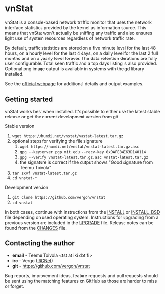 # vnStat

vnStat is a console-based network traffic monitor that uses the network
interface statistics provided by the kernel as information source. This
means that vnStat won't actually be sniffing any traffic and also ensures
light use of system resources regardless of network traffic rate.

By default, traffic statistics are stored on a five minute level for the last
48 hours, on a hourly level for the last 4 days, on a daily level for the
last 2 full months and on a yearly level forever. The data retention durations
are fully user configurable. Total seen traffic and a top days listing is also
provided. Optional png image output is available in systems with the gd library
installed.

See the [official webpage](https://humdi.net/vnstat/) for additional details
and output examples.

## Getting started

vnStat works best when installed. It's possible to either use the latest
stable release or get the current development version from git.

Stable version
  1. `wget https://humdi.net/vnstat/vnstat-latest.tar.gz`
  2. optional steps for verifying the file signature
     1. `wget https://humdi.net/vnstat/vnstat-latest.tar.gz.asc`
     2. `gpg --keyserver pgp.mit.edu --recv-key 0xDAFE84E63D140114`
     3. `gpg --verify vnstat-latest.tar.gz.asc vnstat-latest.tar.gz`
     4. the signature is correct if the output shows "Good signature from Teemu Toivola"
  3. `tar zxvf vnstat-latest.tar.gz`
  4. `cd vnstat-*`

Development version
  1. `git clone https://github.com/vergoh/vnstat`
  2. `cd vnstat`

In both cases, continue with instructions from the [INSTALL](INSTALL.md) or
[INSTALL_BSD](INSTALL_BSD.md) file depending on used operating system.
Instructions for upgrading from a previous version are included in the
[UPGRADE](UPGRADE.md) file. Release notes can be found from the [CHANGES](CHANGES)
file.

## Contacting the author

  - **email** - Teemu Toivola &lt;tst at iki dot fi&gt;
  - **irc** - Vergo ([IRCNet](http://www.irchelp.org/networks/ircnet/))
  - **git** - https://github.com/vergoh/vnstat

Bug reports, improvement ideas, feature requests and pull requests should be
sent using the matching features on GitHub as those are harder to miss or
forget.
